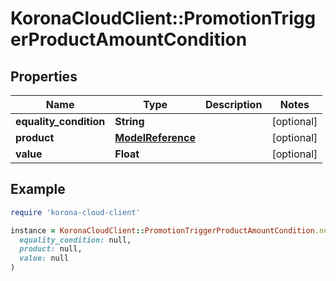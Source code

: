 # KoronaCloudClient::PromotionTriggerProductAmountCondition

## Properties

| Name | Type | Description | Notes |
| ---- | ---- | ----------- | ----- |
| **equality_condition** | **String** |  | [optional] |
| **product** | [**ModelReference**](ModelReference.md) |  | [optional] |
| **value** | **Float** |  | [optional] |

## Example

```ruby
require 'korona-cloud-client'

instance = KoronaCloudClient::PromotionTriggerProductAmountCondition.new(
  equality_condition: null,
  product: null,
  value: null
)
```

